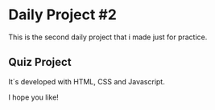 # Daily Project #2

This is the second daily project that i made just for practice.

## Quiz Project

It´s developed with HTML, CSS and Javascript.

I hope you like!
